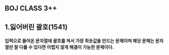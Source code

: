 ## BOJ CLASS 3++ 

## 1.잃어버린 괄호(1541) 
####  입력으로 들어온 문자열에 괄호를 쳐서 가장 최솟값을 만드는 문제이며 해당 문제는 문자열만 잘 다룰 수 있다면 어렵지 않게 해결이 가능한 문제이다.
